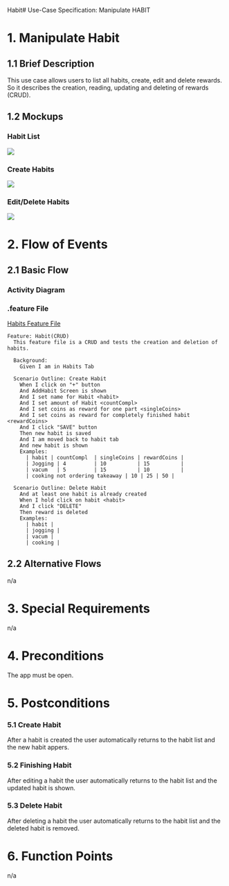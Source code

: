 Habit# Use-Case Specification: Manipulate HABIT

# 1. Manipulate Habit

## 1.1 Brief Description
This use case allows users to list all habits, create, edit and delete rewards. So it describes the creation, reading, updating and deleting of rewards (CRUD).



## 1.2 Mockups
### Habit List
![](PNGs/Habit-list.png)
### Create Habits
![](PNGs/Habit-create.png)
### Edit/Delete Habits
![](PNGs/Habit-menu.png)



# 2. Flow of Events

## 2.1 Basic Flow

### Activity Diagram



### .feature File
[Habits Feature File](https://github.com/rbnsch/Work2Play/blob/master/app/src/androidTest/assets/features/habit.feature)

``` feature
Feature: Habit(CRUD)
  This feature file is a CRUD and tests the creation and deletion of habits.

  Background:
    Given I am in Habits Tab

  Scenario Outline: Create Habit
    When I click on "+" button
    And AddHabit Screen is shown
    And I set name for Habit <habit>
    And I set amount of Habit <countCompl>
    And I set coins as reward for one part <singleCoins>
    And I set coins as reward for completely finished habit <rewardCoins>
    And I click "SAVE" button
    Then new habit is saved
    And I am moved back to habit tab
    And new habit is shown
    Examples:
      | habit | countCompl  | singleCoins | rewardCoins |
      | Jogging | 4         | 10          | 15          |
      | vacum   | 5         | 15          | 10          |
      | cooking not ordering takeaway | 10 | 25 | 50 |

  Scenario Outline: Delete Habit
    And at least one habit is already created
    When I hold click on habit <habit>
    And I click "DELETE"
    Then reward is deleted
    Examples:
      | habit |
      | jogging |
      | vacum |
      | cooking |

```





## 2.2 Alternative Flows
n/a

# 3. Special Requirements
n/a

# 4. Preconditions

The app must be open.

# 5. Postconditions

### 5.1 Create Habit
After a habit is created the user automatically returns to the habit list and the new habit appers.
### 5.2 Finishing Habit
After editing a habit the user automatically returns to the habit list and the updated habit is shown.
### 5.3 Delete Habit
After deleting a habit the user automatically returns to the habit list and the deleted habit is removed.

# 6. Function Points
n/a
